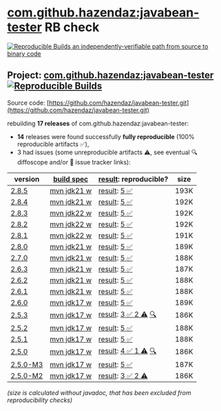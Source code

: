 [com.github.hazendaz:javabean-tester](https://central.sonatype.com/artifact/com.github.hazendaz/javabean-tester/versions) RB check
=======

[![Reproducible Builds](https://reproducible-builds.org/images/logos/rb.svg) an independently-verifiable path from source to binary code](https://reproducible-builds.org/)

## Project: [com.github.hazendaz:javabean-tester](https://central.sonatype.com/artifact/com.github.hazendaz/javabean-tester/versions) [![Reproducible Builds](https://img.shields.io/endpoint?url=https://raw.githubusercontent.com/jvm-repo-rebuild/reproducible-central/master/content/com/github/hazendaz/javabean-tester/badge.json)](https://github.com/jvm-repo-rebuild/reproducible-central/blob/master/content/com/github/hazendaz/javabean-tester/README.md)

Source code: [https://github.com/hazendaz/javabean-tester.git](https://github.com/hazendaz/javabean-tester.git)

rebuilding **17 releases** of com.github.hazendaz:javabean-tester:
- **14** releases were found successfully **fully reproducible** (100% reproducible artifacts :white_check_mark:),
- 3 had issues (some unreproducible artifacts :warning:, see eventual :mag: diffoscope and/or :memo: issue tracker links):

| version | [build spec](/BUILDSPEC.md) | [result](https://reproducible-builds.org/docs/jvm/): reproducible? | size |
| -- | --------- | ------ | -- |
| [2.8.5](https://central.sonatype.com/artifact/com.github.hazendaz/javabean-tester/2.8.5/pom) | [mvn jdk21 w](javabean-tester-2.8.5.buildspec) | [result](javabean-tester-2.8.5.buildinfo): [5 :white_check_mark: ](javabean-tester-2.8.5.buildcompare) | 193K |
| [2.8.4](https://central.sonatype.com/artifact/com.github.hazendaz/javabean-tester/2.8.4/pom) | [mvn jdk21 w](javabean-tester-2.8.4.buildspec) | [result](javabean-tester-2.8.4.buildinfo): [5 :white_check_mark: ](javabean-tester-2.8.4.buildcompare) | 192K |
| [2.8.3](https://central.sonatype.com/artifact/com.github.hazendaz/javabean-tester/2.8.3/pom) | [mvn jdk22 w](javabean-tester-2.8.3.buildspec) | [result](javabean-tester-2.8.3.buildinfo): [5 :white_check_mark: ](javabean-tester-2.8.3.buildcompare) | 192K |
| [2.8.2](https://central.sonatype.com/artifact/com.github.hazendaz/javabean-tester/2.8.2/pom) | [mvn jdk22 w](javabean-tester-2.8.2.buildspec) | [result](javabean-tester-2.8.2.buildinfo): [5 :white_check_mark: ](javabean-tester-2.8.2.buildcompare) | 192K |
| [2.8.1](https://central.sonatype.com/artifact/com.github.hazendaz/javabean-tester/2.8.1/pom) | [mvn jdk22 w](javabean-tester-2.8.1.buildspec) | [result](javabean-tester-2.8.1.buildinfo): [5 :white_check_mark: ](javabean-tester-2.8.1.buildcompare) | 191K |
| [2.8.0](https://central.sonatype.com/artifact/com.github.hazendaz/javabean-tester/2.8.0/pom) | [mvn jdk21 w](javabean-tester-2.8.0.buildspec) | [result](javabean-tester-2.8.0.buildinfo): [5 :white_check_mark: ](javabean-tester-2.8.0.buildcompare) | 189K |
| [2.7.0](https://central.sonatype.com/artifact/com.github.hazendaz/javabean-tester/2.7.0/pom) | [mvn jdk21 w](javabean-tester-2.7.0.buildspec) | [result](javabean-tester-2.7.0.buildinfo): [5 :white_check_mark: ](javabean-tester-2.7.0.buildcompare) | 188K |
| [2.6.3](https://central.sonatype.com/artifact/com.github.hazendaz/javabean-tester/2.6.3/pom) | [mvn jdk21 w](javabean-tester-2.6.3.buildspec) | [result](javabean-tester-2.6.3.buildinfo): [5 :white_check_mark: ](javabean-tester-2.6.3.buildcompare) | 187K |
| [2.6.2](https://central.sonatype.com/artifact/com.github.hazendaz/javabean-tester/2.6.2/pom) | [mvn jdk21 w](javabean-tester-2.6.2.buildspec) | [result](javabean-tester-2.6.2.buildinfo): [5 :white_check_mark: ](javabean-tester-2.6.2.buildcompare) | 188K |
| [2.6.1](https://central.sonatype.com/artifact/com.github.hazendaz/javabean-tester/2.6.1/pom) | [mvn jdk21 w](javabean-tester-2.6.1.buildspec) | [result](javabean-tester-2.6.1.buildinfo): [5 :white_check_mark: ](javabean-tester-2.6.1.buildcompare) | 188K |
| [2.6.0](https://central.sonatype.com/artifact/com.github.hazendaz/javabean-tester/2.6.0/pom) | [mvn jdk17 w](javabean-tester-2.6.0.buildspec) | [result](javabean-tester-2.6.0.buildinfo): [5 :white_check_mark: ](javabean-tester-2.6.0.buildcompare) | 189K |
| [2.5.3](https://central.sonatype.com/artifact/com.github.hazendaz/javabean-tester/2.5.3/pom) | [mvn jdk17 w](javabean-tester-2.5.3.buildspec) | [result](javabean-tester-2.5.3.buildinfo): [3 :white_check_mark:  2 :warning:](javabean-tester-2.5.3.buildcompare) [:mag:](javabean-tester-2.5.3.diffoscope) | 186K |
| [2.5.2](https://central.sonatype.com/artifact/com.github.hazendaz/javabean-tester/2.5.2/pom) | [mvn jdk17 w](javabean-tester-2.5.2.buildspec) | [result](javabean-tester-2.5.2.buildinfo): [5 :white_check_mark: ](javabean-tester-2.5.2.buildcompare) | 188K |
| [2.5.1](https://central.sonatype.com/artifact/com.github.hazendaz/javabean-tester/2.5.1/pom) | [mvn jdk17 w](javabean-tester-2.5.1.buildspec) | [result](javabean-tester-2.5.1.buildinfo): [5 :white_check_mark: ](javabean-tester-2.5.1.buildcompare) | 188K |
| [2.5.0](https://central.sonatype.com/artifact/com.github.hazendaz/javabean-tester/2.5.0/pom) | [mvn jdk17 w](javabean-tester-2.5.0.buildspec) | [result](javabean-tester-2.5.0.buildinfo): [4 :white_check_mark:  1 :warning:](javabean-tester-2.5.0.buildcompare) [:mag:](javabean-tester-2.5.0.diffoscope) | 186K |
| [2.5.0-M3](https://central.sonatype.com/artifact/com.github.hazendaz/javabean-tester/2.5.0-M3/pom) | [mvn jdk17 w](javabean-tester-2.5.0-M3.buildspec) | [result](javabean-tester-2.5.0-M3.buildinfo): [5 :white_check_mark: ](javabean-tester-2.5.0-M3.buildcompare) | 187K |
| [2.5.0-M2](https://central.sonatype.com/artifact/com.github.hazendaz/javabean-tester/2.5.0-M2/pom) | [mvn jdk17 w](javabean-tester-2.5.0-M2.buildspec) | [result](javabean-tester-2.5.0-M2.buildinfo): [3 :white_check_mark:  2 :warning:](javabean-tester-2.5.0-M2.buildcompare) | 186K |

<i>(size is calculated without javadoc, that has been excluded from reproducibility checks)</i>
